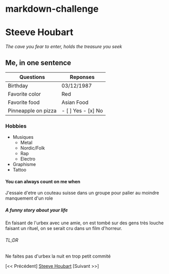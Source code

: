 # markdown-challenge
# Steeve Houbart
*The cave you fear to enter, holds the treasure you seek*
## Me, in one sentence
| Questions | Reponses |
| --------- | -------- |
| Birthday | 03/12/1987 |
| Favorite color | Red |
| Favorite food | Asian Food |
| Pinneapple on pizza | - [ ] Yes - [x] No |
### Hobbies
* Musiques 
    * Metal
    * Nordic/Folk
    * Rap
    * Electro
* Graphisme
* Tattoo
#### You can always count on me when
J'essaie d'etre un couteau suisse dans un groupe pour palier au moindre manquement d'un role
##### A funny story about your life
En faisant de l'urbex avec une amie, on est tombé sur des gens très louche faisant un rituel, on se serait cru dans un film d'horreur.
###### TL;DR
Ne faites pas d'urbex la nuit en trop petit commité

[<< Précédent] [Steeve Houbart](https://github.com/st2eve/markdown-challenge.git) [Suivant >>]